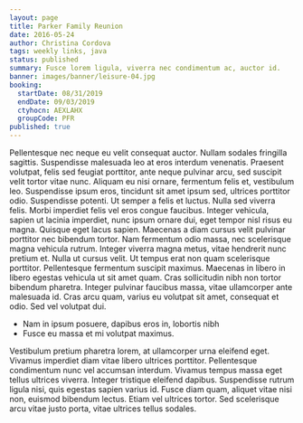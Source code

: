 ```yaml
---
layout: page
title: Parker Family Reunion
date: 2016-05-24
author: Christina Cordova
tags: weekly links, java
status: published
summary: Fusce lorem ligula, viverra nec condimentum ac, auctor id.
banner: images/banner/leisure-04.jpg
booking:
  startDate: 08/31/2019
  endDate: 09/03/2019
  ctyhocn: AEXLAHX
  groupCode: PFR
published: true
---
```

Pellentesque nec neque eu velit consequat auctor. Nullam sodales fringilla sagittis. Suspendisse malesuada leo at eros interdum venenatis. Praesent volutpat, felis sed feugiat porttitor, ante neque pulvinar arcu, sed suscipit velit tortor vitae nunc. Aliquam eu nisi ornare, fermentum felis et, vestibulum leo. Suspendisse ipsum eros, tincidunt sit amet ipsum sed, ultrices porttitor odio. Suspendisse potenti. Ut semper a felis et luctus. Nulla sed viverra felis. Morbi imperdiet felis vel eros congue faucibus. Integer vehicula, sapien ut lacinia imperdiet, nunc ipsum ornare dui, eget tempor nisl risus eu magna. Quisque eget lacus sapien. Maecenas a diam cursus velit pulvinar porttitor nec bibendum tortor. Nam fermentum odio massa, nec scelerisque magna vehicula rutrum. Integer viverra magna metus, vitae hendrerit nunc pretium et.
Nulla ut cursus velit. Ut tempus erat non quam scelerisque porttitor. Pellentesque fermentum suscipit maximus. Maecenas in libero in libero egestas vehicula ut sit amet quam. Cras sollicitudin nibh non tortor bibendum pharetra. Integer pulvinar faucibus massa, vitae ullamcorper ante malesuada id. Cras arcu quam, varius eu volutpat sit amet, consequat et odio. Sed vel volutpat dui.

* Nam in ipsum posuere, dapibus eros in, lobortis nibh
* Fusce eu massa et mi volutpat maximus.

Vestibulum pretium pharetra lorem, at ullamcorper urna eleifend eget. Vivamus imperdiet diam vitae libero ultrices porttitor. Pellentesque condimentum nunc vel accumsan interdum. Vivamus tempus massa eget tellus ultrices viverra. Integer tristique eleifend dapibus. Suspendisse rutrum ligula nisi, quis egestas sapien varius id. Fusce diam quam, aliquet vitae nisi non, euismod bibendum lectus. Etiam vel ultrices tortor. Sed scelerisque arcu vitae justo porta, vitae ultrices tellus sodales.
